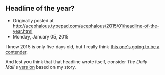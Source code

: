 ## Headline of the year?

 * Originally posted at http://acephalous.typepad.com/acephalous/2015/01/headline-of-the-year.html
 * Monday, January 05, 2015



I know 2015 is only five days old, but I really think [this one's going to be a contender](http://www.rawstory.com/rs/2015/01/dead-grandmother-dream-causes-florida-man-to-snap-and-destroy-spiritual-girlfriends-car/).

And lest you think that that headline wrote itself, consider _The Daily Mail_'s [version](http://www.dailymail.co.uk/news/article-2896988/Man-trashes-psychic-girlfriend-s-car-rage-predicted-dream-grandmother-performing-sex-act-him.html) based on my story.

		
